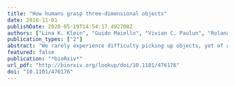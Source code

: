 ```yaml
---
title: "How humans grasp three-dimensional objects"
date: 2018-11-01
publishDate: 2020-05-19T14:54:17.492708Z
authors: ["Lina K. Klein", "Guido Maiello", "Vivian C. Paulun", "Roland W. Fleming"]
publication_types: ["2"]
abstract: "We rarely experience difficulty picking up objects, yet of all potential grasp points on an object’s surface, only a small proportion yield stable, comfortable grasps. Here, we present extensive behavioral data alongside a computational model that correctly predicts human precision grasping of unfamiliar 3D objects. We tracked participants’ forefinger and thumb as they picked up objects of 10 wood and brass cubes configured to tease apart effects of shape, weight, orientation, and mass distribution. Grasps were highly systematic and consistent across repetitions and participants. The model combines five cost functions related to force closure, torque, natural grasp axis, grasp aperture, and visibility. Even without free parameters, we find that the model predicts human grasps with striking fidelity: indeed, it predicts individual grasps almost as well as different individuals predict one another’s. Adding fittable weights to the model reveals the relative importance of the different constraints: the combination of force closure, hand posture, and grasp size explains most of human grasping behavior, while our participants cared surprisingly little about minimizing torque and optimizing object visibility. Together, these findings provide a unified account of how we derive effective grasps from objects’ 3D shape and material properties to interact with them successfully."
featured: false
publication: "*bioRxiv*"
url_pdf: "http://biorxiv.org/lookup/doi/10.1101/476176"
doi: "10.1101/476176"
---
```


